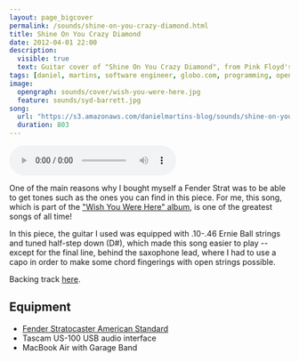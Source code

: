```yaml
---
layout: page_bigcover
permalink: /sounds/shine-on-you-crazy-diamond.html
title: Shine On You Crazy Diamond
date: 2012-04-01 22:00
description:
  visible: true
  text: Guitar cover of "Shine On You Crazy Diamond", from Pink Floyd's "Wish You Were Here" album.
tags: [daniel, martins, software engineer, globo.com, programming, open source, about, who is]
image:
  opengraph: sounds/cover/wish-you-were-here.jpg
  feature: sounds/syd-barrett.jpg
song:
  url: "https://s3.amazonaws.com/danielmartins-blog/sounds/shine-on-you-crazy-diamond.mp3"
  duration: 803
---
```


<p>
  <audio controls>
    <source src="{{ page.song.url }}" type="audio/mpeg">
  </audio>
</p>

One of the main reasons why I bought myself a Fender Strat was to be able to get
tones such as the ones you can find in this piece. For me, this song, which is
part of the
["Wish You Were Here" album](http://en.wikipedia.org/wiki/Wish_You_Were_Here_(Pink_Floyd_album)),
is one of the greatest songs of all time!

In this piece, the guitar I used was equipped with .10-.46 Ernie Ball strings
and tuned half-step down (D#), which made this song easier to play -- except
for the final line, behind the saxophone lead, where I had to use a capo in
order to make some chord fingerings with open strings possible.

Backing track [here](http://www.guitarbackingtrack.com/play/pink_floyd/shine_on_you_crazy_diamond_(2).htm).

## Equipment

* [Fender Stratocaster American Standard](http://www.fender.com/series/american-standard/american-standard-stratocaster-maple-fingerboard-black/)
* Tascam US-100 USB audio interface
* MacBook Air with Garage Band
